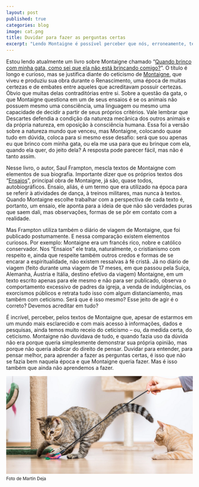 ```yaml
---
layout: post
published: true
categories: blog
image: cat.png
title: Duvidar para fazer as perguntas certas
excerpt: "Lendo Montaigne é possível perceber que nós, erroneamente, temos muito medo do ceticismo."
---
```


Estou lendo atualmente um livro sobre Montaigne chamado “[Quando brinco com minha gata, como sei que ela não está brincando comigo?](https://amzn.to/3hm7MRn)”. O título é longo e curioso, mas se justifica diante do ceticismo de [Montaigne](https://g.co/kgs/eKMDto), que viveu e produziu sua obra durante o Renascimento, uma época de muitas certezas e de embates entre aqueles que acreditavam possuir certezas. Óbvio que muitas delas contraditórias entre si. Sobre a questão da gata, o que Montaigne questiona em um de seus ensaios é se os animais não possuem mesmo uma consciência, uma linguagem ou mesmo uma capacidade de decidir a partir de seus próprios critérios. Vale lembrar que Descartes defendia a condição da natureza mecânica dos outros animais e da própria natureza, em oposição à consciência humana. Essa foi a versão sobre a natureza mundo que venceu, mas Montaigne, colocando quase tudo em dúvida, coloca para si mesmo esse desafio: será que sou apenas eu que brinco com minha gata, ou ela me usa para que eu brinque com ela, quando ela quer, do jeito dela? A resposta pode parecer fácil, mas não é tanto assim.

Nesse livro, o autor, Saul Frampton, mescla textos de Montaigne com elementos de sua biografia. Importante dizer que os próprios textos dos “[Ensaios](https://amzn.to/3hlubOH)”, principal obra de Montaigne, já são, quase todos, autobiográficos. Ensaio, aliás, é um termo que era utilizado na época para se referir à atividades de dança, à treinos militares, mas nunca à textos. Quando Montaigne escolhe trabalhar com a perspectiva de cada texto é, portanto, um ensaio, ele aponta para a ideia de que não são verdades puras que saem dali, mas observações, formas de se pôr em contato com a realidade. 

Mas Frampton utiliza também o diário de viagem de Montaigne, que foi publicado postumamente. E nessa comparação existem elementos curiosos. Por exemplo: Montaigne era um francês rico, nobre e católico conservador. Nos “Ensaios” ele trata, naturalmente, o cristianismo com respeito e, ainda que respeite também outros credos e formas de se encarar a espiritualidade, não existem ressalvas à fé cristã. Já no diário de viagem (feito durante uma viagem de 17 meses, em que passou pela Suíça, Alemanha, Áustria e Itália, destino efetivo da viagem) Montaigne, em um texto escrito apenas para ele mesmo e não para ser publicado, observa o comportamento excessivo de padres da igreja, a venda de indulgências, os exorcismos públicos e retrata tudo isso com algum distanciamento, mas também com ceticismo. Será que é isso mesmo? Esse jeito de agir é o correto? Devemos acreditar em tudo?

É incrível, perceber, pelos textos de Montaigne que, apesar de estarmos em um mundo mais esclarecido e com mais acesso à informações, dados e pesquisas, ainda temos muito receio do ceticismo – ou, da medida certa, do ceticismo. Montaigne não duvidava de tudo, e quando fazia uso da dúvida não era porque queria simplesmente demonstrar sua própria opinião, mas porque não queria abdicar do direito de pensar. Duvidar para entender, para pensar melhor, para aprender a fazer as perguntas certas, é isso que não se fazia bem naquela época e que Montaigne queria fazer. Mas é isso também que ainda não aprendemos a fazer.

<img src="/assets/images/cat.png">
<small>Foto de Martin Deja</small>

